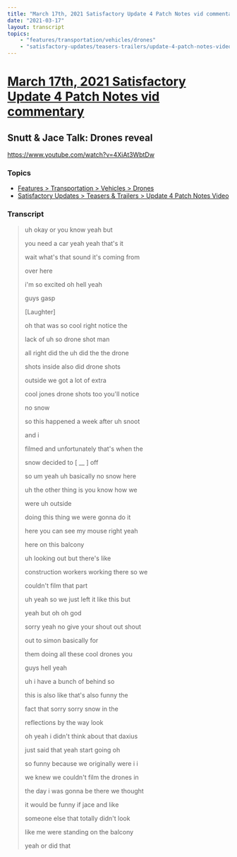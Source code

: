 ```yaml
---
title: "March 17th, 2021 Satisfactory Update 4 Patch Notes vid commentary Snutt & Jace Talk: Drones reveal"
date: "2021-03-17"
layout: transcript
topics:
    - "features/transportation/vehicles/drones"
    - "satisfactory-updates/teasers-trailers/update-4-patch-notes-video"
---
```

# [March 17th, 2021 Satisfactory Update 4 Patch Notes vid commentary](../2021-03-17.md)
## Snutt & Jace Talk: Drones reveal
https://www.youtube.com/watch?v=4XiAt3WbtDw

### Topics
* [Features > Transportation > Vehicles > Drones](../topics/features/transportation/vehicles/drones.md)
* [Satisfactory Updates > Teasers & Trailers > Update 4 Patch Notes Video](../topics/satisfactory-updates/teasers-trailers/update-4-patch-notes-video.md)

### Transcript

> uh okay or you know yeah but
>
> you need a car yeah yeah that's it
>
> wait what's that sound it's coming from
>
> over here
>
> i'm so excited oh hell yeah
>
> guys gasp
>
> [Laughter]
>
> oh that was so cool right notice the
>
> lack of uh so drone shot man
>
> all right did the uh did the the drone
>
> shots inside also did drone shots
>
> outside we got a lot of extra
>
> cool jones drone shots too you'll notice
>
> no snow
>
> so this happened a week after uh snoot
>
> and i
>
> filmed and unfortunately that's when the
>
> snow decided to [ __ ] off
>
> so um yeah uh basically no snow here
>
> uh the other thing is you know how we
>
> were uh outside
>
> doing this thing we were gonna do it
>
> here you can see my mouse right yeah
>
> here on this balcony
>
> uh looking out but there's like
>
> construction workers working there so we
>
> couldn't film that part
>
> uh yeah so we just left it like this but
>
> yeah but oh oh god
>
> sorry yeah no give your shout out shout
>
> out to simon basically for
>
> them doing all these cool drones you
>
> guys hell yeah
>
> uh i have a bunch of behind so
>
> this is also like that's also funny the
>
> fact that sorry sorry snow in the
>
> reflections by the way look
>
> oh yeah i didn't think about that daxius
>
> just said that yeah start going oh
>
> so funny because we originally were i i
>
> we knew we couldn't film the drones in
>
> the day i was gonna be there we thought
>
> it would be funny if jace and like
>
> someone else that totally didn't look
>
> like me were standing on the balcony
>
> yeah or did that
